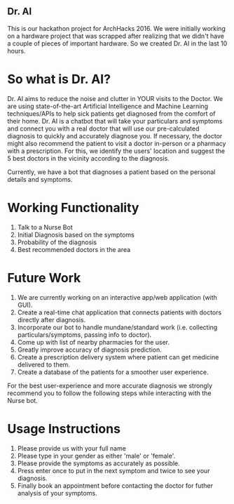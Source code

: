## Dr. AI
This is our hackathon project for ArchHacks 2016. We were initially working on a hardware project that was scrapped after realizing that we didn't have a couple of pieces of important hardware. So we created Dr. AI in the last 10 hours.

# So what is Dr. AI?
Dr. AI aims to reduce the noise and clutter in YOUR visits to the Doctor. We are using state-of-the-art Artificial Intelligence and Machine Learning techniques/APIs to help sick patients get diagnosed from the comfort of their home. Dr. AI is a chatbot that will take your particulars and symptoms and connect you with a real doctor that will use our pre-calculated diagnosis to quickly and accurately diagnose you. If necessary, the doctor might also recommend the patient to visit a doctor in-person or a pharmacy with a prescription. For this, we identify the users' location and suggest the 5 best doctors in the vicinity according to the diagnosis. 

Currently, we have a bot that diagnoses a patient based on the personal details and symptoms. 

# Working Functionality
1. Talk to a Nurse Bot
2. Initial Diagnosis based on the symptoms
3. Probability of the diagnosis
4. Best recommended doctors in the area

# Future Work
1. We are currently working on an interactive app/web application (with GUI).
2. Create a real-time chat application that connects patients with doctors directly after diagnosis.
3. Incorporate our bot to handle mundane/standard work (i.e. collecting particulars/symptoms, passing info to doctor).
4. Come up with list of nearby pharmacies for the user.
5. Greatly improve accuracy of diagnosis prediction.
6. Create a prescription delivery system where patient can get medicine delivered to them.
7. Create a database of the patients for a smoother user experience.

For the best user-experience and more accurate diagnosis we strongly recommend you to follow the following steps while interacting with the Nurse bot.
# Usage Instructions
1. Please provide us with your full name
2. Please type in your gender as either 'male' or 'female'.
3. Please provide the symptoms as accurately as possible.
4. Press enter once to put in the next symptom and twice to see your diagnosis.
5. Finally book an appointment before contacting the doctor for futher analysis of your symptoms.

